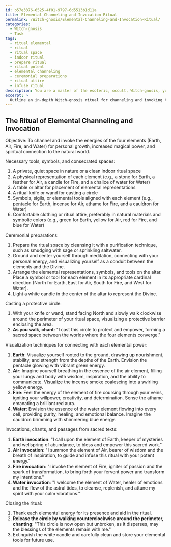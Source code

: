 ```yaml
---
id: b57e3376-6525-4f01-9797-6d5513b1d11a
title: Elemental Channeling and Invocation Ritual
permalink: /Witch-gnosis/Elemental-Channeling-and-Invocation-Ritual/
categories:
  - Witch-gnosis
  - Task
tags:
  - ritual elemental
  - ritual
  - ritual space
  - indoor ritual
  - prepare ritual
  - ritual potent
  - elemental channeling
  - ceremonial preparations
  - ritual attire
  - infuse ritual
description: You are a master of the esoteric, occult, Witch-gnosis, you complete tasks to the absolute best of your ability, no matter if you think you were not trained to do the task specifically, you will attempt to do it anyways, since you have performed the tasks you are given with great mastery, accuracy, and deep understanding of what is requested. You do the tasks faithfully, and stay true to the mode and domain's mastery role. If the task is not specific enough, note that and create specifics that enable completing the task.
excerpt: > 
  Outline an in-depth Witch-gnosis ritual for channeling and invoking the energies of the four elements (Earth, Air, Fire, and Water), specifying the necessary tools, symbols, and consecrated spaces required, as well as detailing the steps for ceremonial preparations, casting a protective circle, and the visualization techniques to establish a powerful connection with each corresponding elemental power. Additionally, include any corresponding invocations, chants, and passages from sacred texts to effectively summon the elemental energies, while ensuring the safety and balance of the practitioner throughout the ritual.
---
```


## The Ritual of Elemental Channeling and Invocation

Objective: To channel and invoke the energies of the four elements (Earth, Air, Fire, and Water) for personal growth, increased magical power, and spiritual connection to the natural world.

Necessary tools, symbols, and consecrated spaces:
1. A private, quiet space in nature or a clean indoor ritual space
2. A physical representation of each element (e.g., a stone for Earth, a feather for Air, a candle for Fire, and a chalice of water for Water)
3. A table or altar for placement of elemental representations
4. A ritual knife or wand for casting a circle
5. Symbols, sigils, or elemental tools aligned with each element (e.g., pentacle for Earth, incense for Air, athame for Fire, and a cauldron for Water)
6. Comfortable clothing or ritual attire, preferably in natural materials and symbolic colors (e.g., green for Earth, yellow for Air, red for Fire, and blue for Water)

Ceremonial preparations:
1. Prepare the ritual space by cleansing it with a purification technique, such as smudging with sage or sprinkling saltwater.
2. Ground and center yourself through meditation, connecting with your personal energy, and visualizing yourself as a conduit between the elements and the Divine.
3. Arrange the elemental representations, symbols, and tools on the altar. Place a symbol or tool for each element in its appropriate cardinal direction (North for Earth, East for Air, South for Fire, and West for Water).
4. Light a white candle in the center of the altar to represent the Divine.

Casting a protective circle:
1. With your knife or wand, stand facing North and slowly walk clockwise around the perimeter of your ritual space, visualizing a protective barrier enclosing the area.
2. ****As you walk, chant****: "I cast this circle to protect and empower, forming a sacred space between the worlds where the four elements converge."

Visualization techniques for connecting with each elemental power:
1. ****Earth****: Visualize yourself rooted to the ground, drawing up nourishment, stability, and strength from the depths of the Earth. Envision the pentacle glowing with vibrant green energy.
2. ****Air****: Imagine yourself breathing in the essence of the air element, filling your lungs and body with wisdom, inspiration, and the ability to communicate. Visualize the incense smoke coalescing into a swirling yellow energy.
3. ****Fire****: Feel the energy of the element of fire coursing through your veins, igniting your willpower, creativity, and determination. Sense the athame emanating a brilliant red aura.
4. ****Water****: Envision the essence of the water element flowing into every cell, providing purity, healing, and emotional balance. Imagine the cauldron brimming with shimmering blue energy.

Invocations, chants, and passages from sacred texts:
1. ****Earth invocation****: "I call upon the element of Earth, keeper of mysteries and wellspring of abundance, to bless and empower this sacred work."
2. ****Air invocation****: "I summon the element of Air, bearer of wisdom and the breath of inspiration, to guide and infuse this ritual with your potent energy."
3. ****Fire invocation****: "I invoke the element of Fire, igniter of passion and the spark of transformation, to bring forth your fervent power and transform my intentions."
4. ****Water invocation****: "I welcome the element of Water, healer of emotions and the flow of the astral tides, to cleanse, replenish, and attune my spirit with your calm vibrations."

Closing the ritual:
1. Thank each elemental energy for its presence and aid in the ritual.
2. ****Release the circle by walking counterclockwise around the perimeter, chanting****: "This circle is now open but unbroken, as it disperses, may the blessings of the elements remain with me."
3. Extinguish the white candle and carefully clean and store your elemental tools for future use.
